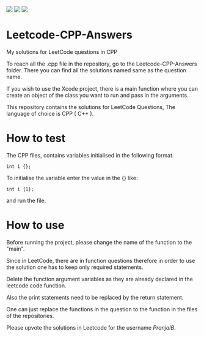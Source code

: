 ![](https://img.shields.io/badge/Language-C++-blue)
![](https://img.shields.io/badge/Language-LeetCode-yellow)
![](https://img.shields.io/badge/Language-Xcode-black)

# Leetcode-CPP-Answers
My solutions for LeetCode questions in CPP

To reach all the .cpp file in the repository, go to the Leetcode-CPP-Answers folder.
There you can find all the solutions named same as the question name.

If you wish to use the Xcode project, there is a main function where you can create an object of the class you want to run and pass in the arguments.

This repository contains the solutions for LeetCode Questions, The language of choice is CPP ( C++ ).

# How to test
The CPP files, contains variables initialised in the following format.
 
    int i {};

To initialise the variable enter the value in the {} like:

    int i {1};

and run the file.


# How to use
Before running the project, please change the name of the function to the "main".

Since in LeetCode, there are in function questions therefore in order to use the solution one has to keep only required statements.

Delete the function argument variables as they are already declared in the leetcode code function.

Also the print statements need to be replaced by the return statement.

One can just replace the functions in the question to the function in the files of the repositories.

Please upvote the solutions in Leetcode for the username *PranjalB*.

